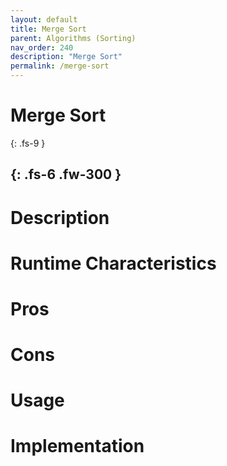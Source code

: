 ```yaml
---
layout: default
title: Merge Sort
parent: Algorithms (Sorting)
nav_order: 240
description: "Merge Sort"
permalink: /merge-sort
---
```

# Merge Sort
{: .fs-9 }

{: .fs-6 .fw-300 }
---

# Description

# Runtime Characteristics

# Pros

# Cons

# Usage

# Implementation
```java
    
```
